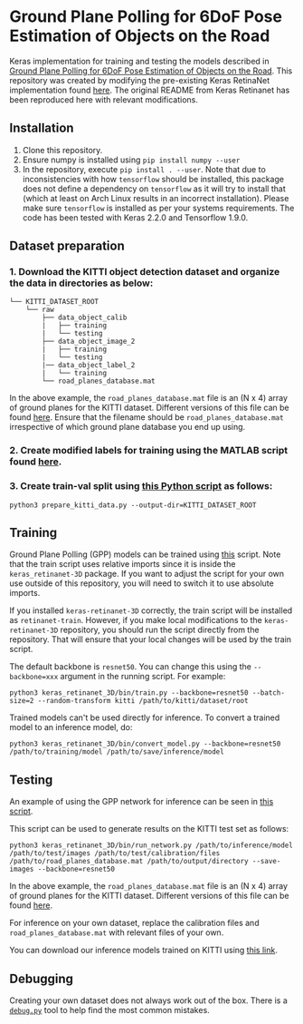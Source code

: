 # Ground Plane Polling for 6DoF Pose Estimation of Objects on the Road

Keras implementation for training and testing the models described in [Ground Plane Polling for 6DoF Pose Estimation of Objects on the Road](http://cvrr.ucsd.edu/publications/2018/GPP.pdf).
This repository was created by modifying the pre-existing Keras RetinaNet implementation found [here](https://github.com/fizyr/keras-retinanet). The original README from Keras Retinanet has been reproduced here with relevant modifications.

## Installation
1) Clone this repository.
2) Ensure numpy is installed using `pip install numpy --user`
3) In the repository, execute `pip install . --user`.
   Note that due to inconsistencies with how `tensorflow` should be installed,
   this package does not define a dependency on `tensorflow` as it will try to install that (which at least on Arch Linux results in an incorrect installation).
   Please make sure `tensorflow` is installed as per your systems requirements. The code has been tested with Keras 2.2.0 and Tensorflow 1.9.0.

## Dataset preparation
### 1. Download the KITTI object detection dataset and organize the data in directories as below:
```plain
└── KITTI_DATASET_ROOT
    └── raw
        ├── data_object_calib
        |   ├── training
        |   └── testing
        ├── data_object_image_2
        |   ├── training
        |   └── testing
        |── data_object_label_2
        |   └── training
        └── road_planes_database.mat
```
In the above example, the `road_planes_database.mat` file is an (N x 4) array of ground planes for the KITTI dataset. Different versions of this file can be found [here](https://github.com/arangesh/Ground-Plane-Polling/tree/master/road_planes_database).
Ensure that the filename should be `road_planes_database.mat` irrespective of which ground plane database you end up using.

### 2. Create modified labels for training using the MATLAB script found [here](https://github.com/arangesh/Ground-Plane-Polling/blob/master/label_prep/create_mod_labels.m).

### 3. Create train-val split using [this Python script](https://github.com/arangesh/Ground-Plane-Polling/blob/master/prepare_kitti_data.py) as follows:
```shell
python3 prepare_kitti_data.py --output-dir=KITTI_DATASET_ROOT
```

## Training
Ground Plane Polling (GPP) models can be trained using [this](https://github.com/arangesh/Ground-Plane-Polling/blob/master/keras_retinanet_3D/bin/train.py) script.
Note that the train script uses relative imports since it is inside the `keras_retinanet-3D` package.
If you want to adjust the script for your own use outside of this repository, you will need to switch it to use absolute imports.

If you installed `keras-retinanet-3D` correctly, the train script will be installed as `retinanet-train`.
However, if you make local modifications to the `keras-retinanet-3D` repository, you should run the script directly from the repository.
That will ensure that your local changes will be used by the train script.

The default backbone is `resnet50`. You can change this using the `--backbone=xxx` argument in the running script. For example:
```shell
python3 keras_retinanet_3D/bin/train.py --backbone=resnet50 --batch-size=2 --random-transform kitti /path/to/kitti/dataset/root
```

Trained models can't be used directly for inference. To convert a trained model to an inference model, do:
```shell
python3 keras_retinanet_3D/bin/convert_model.py --backbone=resnet50 /path/to/training/model /path/to/save/inference/model
```

## Testing
An example of using the GPP network for inference can be seen in [this script](https://github.com/arangesh/Ground-Plane-Polling/blob/master/keras_retinanet_3D/bin/run_network.py).

This script can be used to generate results on the KITTI test set as follows:
```shell
python3 keras_retinanet_3D/bin/run_network.py /path/to/inference/model /path/to/test/images /path/to/test/calibration/files /path/to/road_planes_database.mat /path/to/output/directory --save-images --backbone=resnet50
```
In the above example, the `road_planes_database.mat` file is an (N x 4) array of ground planes for the KITTI dataset. Different versions of this file can be found [here](https://github.com/arangesh/Ground-Plane-Polling/tree/master/road_planes_database).

For inference on your own dataset, replace the calibration files and `road_planes_database.mat` with relevant files of your own.

You can download our inference models trained on KITTI using [this link](https://drive.google.com/file/d/10ZIrDwySKl0jcFDYnEVo_s--yh88WVB8/view?usp=sharing).

## Debugging
Creating your own dataset does not always work out of the box. There is a [`debug.py`](https://github.com/arangesh/Ground-Plane-Polling/blob/master/keras_retinanet_3D/bin/debug.py) tool to help find the most common mistakes.
